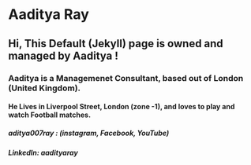 # Aaditya Ray
## Hi, This Default (Jekyll) page is owned and managed by Aaditya !

### Aaditya is a Managemenet Consultant, based out of London (United Kingdom).
#### He Lives in Liverpool Street, London (zone -1), and loves to play and watch Football matches.
##### aditya007ray : (instagram, Facebook, YouTube)
##### LinkedIn: aadityaray
